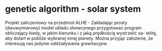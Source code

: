 # genetic algorithm - solar system

Projekt zaliczeniowy na przedmiot ALHE - Zakładając prosty (dwuwymiarowy) model układu słonecznego przygotować
program obliczający kiedy, w jakim kierunku i z jaką prędkością wystrzelić sa-
telitę, aby dotarł w pobliże wybranej innej planety. Można przyjąć założenie, że
interesują nas jedynie oddziaływania grawitacyjne.
